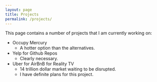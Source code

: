 ```yaml
---
layout: page
title: Projects
permalink: /projects/
---
```


This page contains a number of projects that I am currently working on:

* Occupy Mercury
  - A hotter option than the alternatives.
* Yelp for Github Repos
  - Clearly necessary.
* Uber for AirBnB for Reality TV
  - 14 trillion dollar market waiting to be disrupted. 
  - I have definite plans for this project.
